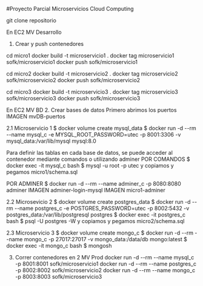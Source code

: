 #Proyecto Parcial Microservicios Cloud Computing


git clone repositorio

En EC2 MV Desarrollo
1. Crear y push contenedores

cd micro1
docker build -t microservicio1 .
docker tag microservicio1 sofk/microservicio1
docker push sofk/microservicio1

cd micro2
docker build -t microservicio2 .
docker tag microservicio2 sofk/microservicio2
docker push sofk/microservicio2

cd micro3
docker build -t microservicio3 .
docker tag microservicio3 sofk/microservicio3
docker push sofk/microservicio3

En EC2 MV BD
2. Crear bases de datos
Primero abrimos los puertos
IMAGEN mvDB-puertos

2.1 Microservicio 1
$ docker volume create mysql_data
$ docker run -d --rm --name mysql_c -e MYSQL_ROOT_PASSWORD=utec -p 8001:3306 -v mysql_data:/var/lib/mysql mysql:8.0

Para definir las tablas en cada base de datos, se puede acceder al contenedor mediante comandos o utilizando adminer
POR COMANDOS
$ docker exec -it mysql_c bash
$ mysql -u root -p
utec
y copiamos y pegamos micro1/schema.sql

POR ADMINER 
$ docker run -d --rm --name adminer_c -p 8080:8080 adminer
IMAGEN adminer-login-mysql
IMAGEN micro1-adminer

2.2 Microsevicio 2
$ docker volume create postgres_data
$ docker run -d --rm --name postgres_c -e POSTGRES_PASSWORD=utec -p 8002:5432 -v postgres_data:/var/lib/postgresql postgres
$ docker exec -it postgres_c bash
$ psql -U postgres -W
y copiamos y pegamos micro2/schema.sql

2.3 Microservicio 3
$ docker volume create mongo_c
$ docker run -d --rm --name mongo_c -p 27017:27017 -v mongo_data:/data/db mongo:latest
$ docker exec -it mongo_c bash
$ mongosh

3. Correr contenedores en 2 MV Prod
docker run -d --rm --name mysql_c -p 8001:8001 sofk/microservicio1
docker run -d --rm --name postgres_c -p 8002:8002 sofk/microservicio2
docker run -d --rm --name mongo_c -p 8003:8003 sofk/microservicio3
